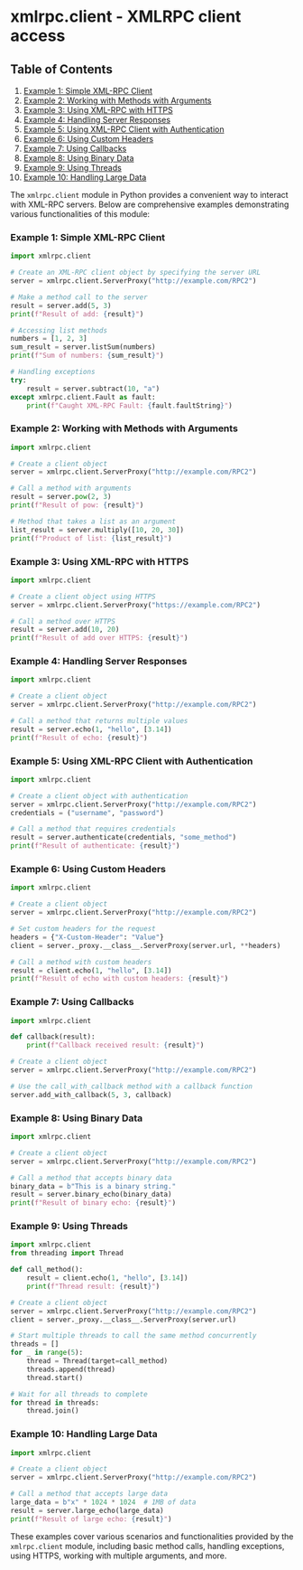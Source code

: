 # xmlrpc.client - XMLRPC client access
## Table of Contents

1. [Example 1: Simple XML-RPC Client](#example-1-simple-xml-rpc-client)
2. [Example 2: Working with Methods with Arguments](#example-2-working-with-methods-with-arguments)
3. [Example 3: Using XML-RPC with HTTPS](#example-3-using-xml-rpc-with-https)
4. [Example 4: Handling Server Responses](#example-4-handling-server-responses)
5. [Example 5: Using XML-RPC Client with Authentication](#example-5-using-xml-rpc-client-with-authentication)
6. [Example 6: Using Custom Headers](#example-6-using-custom-headers)
7. [Example 7: Using Callbacks](#example-7-using-callbacks)
8. [Example 8: Using Binary Data](#example-8-using-binary-data)
9. [Example 9: Using Threads](#example-9-using-threads)
10. [Example 10: Handling Large Data](#example-10-handling-large-data)



The `xmlrpc.client` module in Python provides a convenient way to interact with XML-RPC servers. Below are comprehensive examples demonstrating various functionalities of this module:

### Example 1: Simple XML-RPC Client

```python
import xmlrpc.client

# Create an XML-RPC client object by specifying the server URL
server = xmlrpc.client.ServerProxy("http://example.com/RPC2")

# Make a method call to the server
result = server.add(5, 3)
print(f"Result of add: {result}")

# Accessing list methods
numbers = [1, 2, 3]
sum_result = server.listSum(numbers)
print(f"Sum of numbers: {sum_result}")

# Handling exceptions
try:
    result = server.subtract(10, "a")
except xmlrpc.client.Fault as fault:
    print(f"Caught XML-RPC Fault: {fault.faultString}")
```

### Example 2: Working with Methods with Arguments

```python
import xmlrpc.client

# Create a client object
server = xmlrpc.client.ServerProxy("http://example.com/RPC2")

# Call a method with arguments
result = server.pow(2, 3)
print(f"Result of pow: {result}")

# Method that takes a list as an argument
list_result = server.multiply([10, 20, 30])
print(f"Product of list: {list_result}")
```

### Example 3: Using XML-RPC with HTTPS

```python
import xmlrpc.client

# Create a client object using HTTPS
server = xmlrpc.client.ServerProxy("https://example.com/RPC2")

# Call a method over HTTPS
result = server.add(10, 20)
print(f"Result of add over HTTPS: {result}")
```

### Example 4: Handling Server Responses

```python
import xmlrpc.client

# Create a client object
server = xmlrpc.client.ServerProxy("http://example.com/RPC2")

# Call a method that returns multiple values
result = server.echo(1, "hello", [3.14])
print(f"Result of echo: {result}")
```

### Example 5: Using XML-RPC Client with Authentication

```python
import xmlrpc.client

# Create a client object with authentication
server = xmlrpc.client.ServerProxy("http://example.com/RPC2")
credentials = ("username", "password")

# Call a method that requires credentials
result = server.authenticate(credentials, "some_method")
print(f"Result of authenticate: {result}")
```

### Example 6: Using Custom Headers

```python
import xmlrpc.client

# Create a client object
server = xmlrpc.client.ServerProxy("http://example.com/RPC2")

# Set custom headers for the request
headers = {"X-Custom-Header": "Value"}
client = server._proxy.__class__.ServerProxy(server.url, **headers)

# Call a method with custom headers
result = client.echo(1, "hello", [3.14])
print(f"Result of echo with custom headers: {result}")
```

### Example 7: Using Callbacks

```python
import xmlrpc.client

def callback(result):
    print(f"Callback received result: {result}")

# Create a client object
server = xmlrpc.client.ServerProxy("http://example.com/RPC2")

# Use the call_with_callback method with a callback function
server.add_with_callback(5, 3, callback)
```

### Example 8: Using Binary Data

```python
import xmlrpc.client

# Create a client object
server = xmlrpc.client.ServerProxy("http://example.com/RPC2")

# Call a method that accepts binary data
binary_data = b"This is a binary string."
result = server.binary_echo(binary_data)
print(f"Result of binary echo: {result}")
```

### Example 9: Using Threads

```python
import xmlrpc.client
from threading import Thread

def call_method():
    result = client.echo(1, "hello", [3.14])
    print(f"Thread result: {result}")

# Create a client object
server = xmlrpc.client.ServerProxy("http://example.com/RPC2")
client = server._proxy.__class__.ServerProxy(server.url)

# Start multiple threads to call the same method concurrently
threads = []
for _ in range(5):
    thread = Thread(target=call_method)
    threads.append(thread)
    thread.start()

# Wait for all threads to complete
for thread in threads:
    thread.join()
```

### Example 10: Handling Large Data

```python
import xmlrpc.client

# Create a client object
server = xmlrpc.client.ServerProxy("http://example.com/RPC2")

# Call a method that accepts large data
large_data = b"x" * 1024 * 1024  # 1MB of data
result = server.large_echo(large_data)
print(f"Result of large echo: {result}")
```

These examples cover various scenarios and functionalities provided by the `xmlrpc.client` module, including basic method calls, handling exceptions, using HTTPS, working with multiple arguments, and more.

